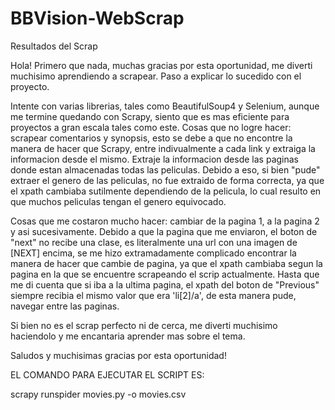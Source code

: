 # BBVision-WebScrap
Resultados del Scrap


Hola! Primero que nada, muchas gracias por esta oportunidad, me diverti muchisimo aprendiendo a scrapear.
Paso a explicar lo sucedido con el proyecto.

Intente con varias librerias, tales como BeautifulSoup4 y Selenium, aunque me termine quedando con Scrapy, siento que es mas eficiente para proyectos a gran escala tales como este.
Cosas que no logre hacer: scrapear comentarios y synopsis, esto se debe a que no encontre la manera de hacer que Scrapy, entre indivualmente a cada link y extraiga la informacion desde el mismo. Extraje la informacion desde las paginas donde estan almacenadas todas las peliculas.
Debido a eso, si bien "pude" extraer el genero de las peliculas, no fue extraido de forma correcta, ya que el xpath cambiaba sutilmente dependiendo de la pelicula, lo cual resulto en que muchos peliculas tengan el genero equivocado.

Cosas que me costaron mucho hacer: cambiar de la pagina 1, a la pagina 2 y asi sucesivamente. Debido a que la pagina que me enviaron, el boton de "next" no recibe una clase, es literalmente una url con una imagen de [NEXT] encima, se me hizo extramadamente complicado encontrar la manera de hacer que cambie de pagina, ya que el xpath cambiaba segun la pagina en la que se encuentre scrapeando el scrip actualmente. Hasta que me di cuenta que si iba a la ultima pagina, el xpath del boton de "Previous" siempre recibia el mismo valor que era 'li[2]/a', de esta manera pude, navegar entre las paginas.

Si bien no es el scrap perfecto ni de cerca, me diverti muchisimo haciendolo y me encantaria aprender mas sobre el tema.

Saludos y muchisimas gracias por esta oportunidad!


EL COMANDO PARA EJECUTAR EL SCRIPT ES:

scrapy runspider movies.py -o movies.csv
